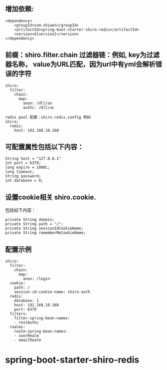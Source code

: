 ## 增加依赖:

```
<dependency>
	<groupId>com.shiwen</groupId>
	<artifactId>spring-boot-starter-shiro-redis</artifactId>
	<version>${version}</version>
</dependency>
```

## 前缀：shiro.filter.chain 过滤器链：例如, key为过滤器名称， value为URL匹配，因为url中有yml会解析错误的字符

```
shiro:
  filter:
    chain:
      map:
        anon: /dll/an
        authc: /dll/ac
			
redis pool 配置：shiro.redis.config 例如
shiro:
  redis:
    host: 192.168.10.168
```


## 可配置属性包括以下内容：   
   
	String host = "127.0.0.1"
	int port = 6379;         
	long expire = 1800L;     
	long timeout;            
	String password;         
	int database = 0; 


## 设置cookie相关 shiro.cookie.
包括如下内容：

	private String domain;
	private String path = "/";
	private String sessionIdCookieName;
	private String rememberMeCookieName;


## 配置示例

```
shiro:
  filter:
    chain:
      map:
        anon: /login
  cookie:
    path: /
    session-id-cookie-name: shiro-auth
  redis:
    database: 1
    host: 192.168.10.168
    port: 6379
  filters:
    filter-spring-bean-names:
    - restAuthc
  realms:
    realm-spring-bean-names:
    - userRealm
    - emailRealm

```

# spring-boot-starter-shiro-redis

